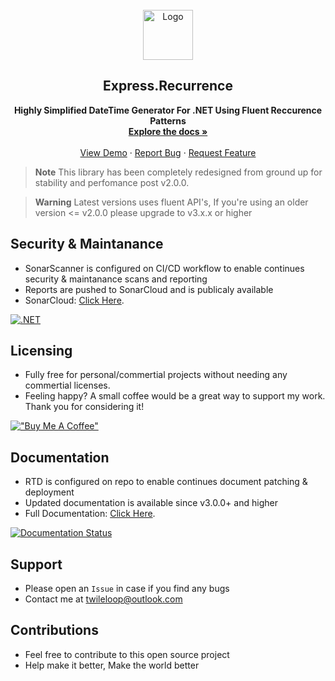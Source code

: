 <!-- PROJECT LOGO -->
<br />
<div align="center">
  <a href="https://github.com/othneildrew/Best-README-Template">
    <img src="https://cdn-icons-png.flaticon.com/512/5299/5299032.png" alt="Logo" width="80" height="80">
  </a>

  <h2 align="center">Express.Recurrence</h2>

  <p align="center">
    <b>Highly Simplified DateTime Generator For .NET Using Fluent Reccurence Patterns</b>
    <br />
    <a href="https://github.com/othneildrew/Best-README-Template"><strong>Explore the docs »</strong></a>
    <br />
    <br />
    <a href="https://github.com/othneildrew/Best-README-Template">View Demo</a>
    ·
    <a href="https://github.com/othneildrew/Best-README-Template/issues">Report Bug</a>
    ·
    <a href="https://github.com/othneildrew/Best-README-Template/issues">Request Feature</a>
  </p>
  
</div>

> **Note**
> This library has been completely redesigned from ground up for stability and perfomance post v2.0.0.

> **Warning**
Latest versions uses fluent API's, If you're using an older version <= v2.0.0 please upgrade to v3.x.x or higher 

## Security & Maintanance
* SonarScanner is configured on CI/CD workflow to enable continues security & maintanance scans and reporting
* Reports are pushed to SonarCloud and is publicaly available
* SonarCloud: [Click Here](https://sonarcloud.io/project/overview?id=sangeethnandakumar_ExpressRecurrence-Pilot). 

[![.NET](https://img.shields.io/github/actions/workflow/status/sangeethnandakumar/ExpressRecurrence-Pilot/sonar.yml?branch=master&label=SonarQube%20%28Code%20Quality%29&style=flat-square)](https://www.nuget.org/packages/Twileloop.ExpressRecurrence/)

## Licensing
* Fully free for personal/commertial projects without needing any commertial licenses.
* Feeling happy? A small coffee would be a great way to support my work. Thank you for considering it!

[!["Buy Me A Coffee"](https://www.buymeacoffee.com/assets/img/custom_images/orange_img.png)](https://www.buymeacoffee.com/sangeethnanda)

## Documentation
* RTD is configured on repo to enable continues document patching & deployment
* Updated documentation is available since v3.0.0+ and higher
* Full Documentation: [Click Here](https://expressrecurrence-pilot.readthedocs.io/). 

[![Documentation Status](https://readthedocs.org/projects/expressrecurrence-pilot/badge/?version=latest)](https://expressrecurrence-pilot.readthedocs.io/en/latest/?badge=latest)

## Support
* Please open an `Issue` in case if you find any bugs
* Contact me at twileloop@outlook.com

## Contributions
* Feel free to contribute to this open source project
* Help make it better, Make the world better
